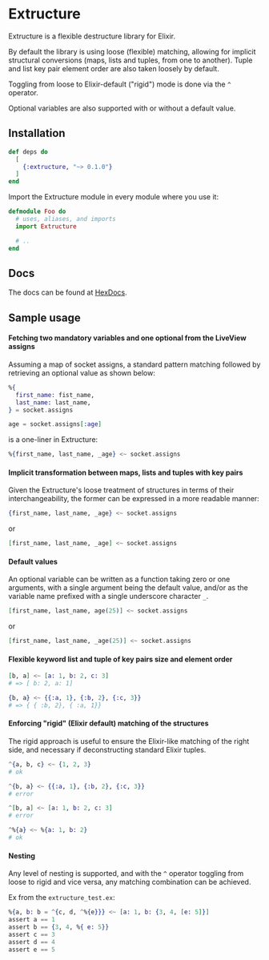 # Extructure

Extructure is a flexible destructure library for Elixir.

By default the library is using loose (flexible) matching, allowing for implicit structural conversions (maps,
lists and tuples, from one to another). Tuple and list key pair element order are also taken loosely by default.

Toggling from loose to Elixir-default ("rigid") mode is done via the `^` operator.

Optional variables are also supported with or without a default value.

## Installation

```elixir
def deps do
  [
    {:extructure, "~> 0.1.0"}
  ]
end
```

Import the Extructure module in every module where you use it:
```elixir
defmodule Foo do
  # uses, aliases, and imports
  import Extructure

  # ..
end
```

## Docs

The docs can be found at [HexDocs](https://hexdocs.pm/extructure).

## Sample usage

#### Fetching two mandatory variables and one optional from the LiveView assigns

Assuming a map of socket assigns, a standard pattern matching followed by retrieving an optional value as shown below:

```elixir
%{
  first_name: fist_name,
  last_name: last_name,
} = socket.assigns

age = socket.assigns[:age]
```

is a one-liner in Extructure:

```elixir
%{first_name, last_name, _age} <~ socket.assigns
```

#### Implicit transformation between maps, lists and tuples with key pairs

Given the Extructure's loose treatment of structures in terms of their interchangeability, the former can be expressed
in a more readable manner:

```elixir
{first_name, last_name, _age} <~ socket.assigns
```

or

```elixir
[first_name, last_name, _age] <~ socket.assigns
```

#### Default values

An optional variable can be written as a function taking zero or one arguments, with a single argument being the default
value, and/or as the variable name prefixed with a single underscore character `_`.

```elixir
[first_name, last_name, age(25)] <~ socket.assigns
```
or

```elixir
[first_name, last_name, _age(25)] <~ socket.assigns
```

#### Flexible keyword list and tuple of key pairs size and element order

```elixir
[b, a] <~ [a: 1, b: 2, c: 3]
# => [ b: 2, a: 1]

{b, a} <~ {{:a, 1}, {:b, 2}, {:c, 3}}
# => { { :b, 2}, { :a, 1}}
```

#### Enforcing "rigid" (Elixir default) matching of the structures

The rigid approach is useful to ensure the Elixir-like matching of the right side, and necessary if deconstructing
standard Elixir tuples.

```elixir
^{a, b, c} <~ {1, 2, 3}
# ok

^{b, a} <~ {{:a, 1}, {:b, 2}, {:c, 3}}
# error

^[b, a] <~ [a: 1, b: 2, c: 3]
# error

^%{a} <~ %{a: 1, b: 2}
# ok
```

#### Nesting

Any level of nesting is supported, and with the `^` operator toggling from loose to rigid and vice versa, any matching
combination can be achieved.

Ex from the `extructure_test.ex`:

```elixir
%{a, b: b = ^{c, d, ^%{e}}} <~ [a: 1, b: {3, 4, [e: 5]}]
assert a == 1
assert b == {3, 4, %{ e: 5}}
assert c == 3
assert d == 4
assert e == 5
```
